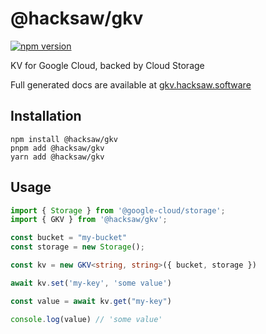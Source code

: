 # @hacksaw/gkv
[![npm version](https://badge.fury.io/js/@hacksaw%2Fgkv.svg?icon=si%3Anpm)](https://badge.fury.io/js/@hacksaw%2Fgkv)

KV for Google Cloud, backed by Cloud Storage

Full generated docs are available at [gkv.hacksaw.software](https://gkv.hacksaw.software)

## Installation
```shell
npm install @hacksaw/gkv
pnpm add @hacksaw/gkv
yarn add @hacksaw/gkv
```

## Usage

```typescript
import { Storage } from '@google-cloud/storage';
import { GKV } from '@hacksaw/gkv';

const bucket = "my-bucket"
const storage = new Storage();

const kv = new GKV<string, string>({ bucket, storage })

await kv.set('my-key', 'some value')

const value = await kv.get("my-key")

console.log(value) // 'some value'
```

